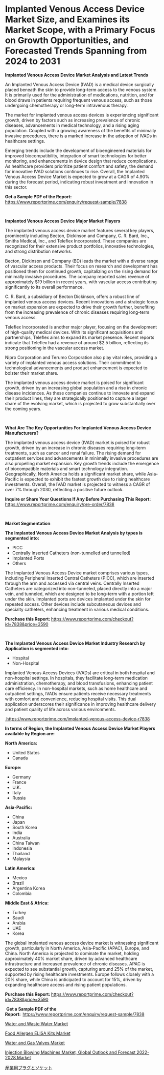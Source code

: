 <p><h1>Implanted Venous Access Device Market Size, and Examines its Market Scope, with a Primary Focus on Growth Opportunities, and Forecasted Trends Spanning from 2024 to 2031</h1></p><p><strong>Implanted Venous Access Device Market Analysis and Latest Trends</strong></p>
<p><p>An Implanted Venous Access Device (IVAD) is a medical device surgically placed beneath the skin to provide long-term access to the venous system. It is primarily used for the administration of medications, nutrition, and for blood draws in patients requiring frequent venous access, such as those undergoing chemotherapy or long-term intravenous therapy. </p><p>The market for implanted venous access devices is experiencing significant growth, driven by factors such as increasing prevalence of chronic diseases, advancements in medical technology, and a rising aging population. Coupled with a growing awareness of the benefits of minimally invasive procedures, there is a marked increase in the adoption of IVADs in healthcare settings. </p><p>Emerging trends include the development of bioengineered materials for improved biocompatibility, integration of smart technologies for better monitoring, and enhancements in device design that reduce complications. As healthcare providers prioritize patient comfort and safety, the demand for innovative IVAD solutions continues to rise. Overall, the Implanted Venous Access Device Market is expected to grow at a CAGR of 4.90% during the forecast period, indicating robust investment and innovation in this sector.</p></p>
<p><strong>Get a Sample PDF of the Report:&nbsp;</strong> <a href="https://www.reportprime.com/enquiry/request-sample/7838">https://www.reportprime.com/enquiry/request-sample/7838</a></p>
<p>&nbsp;</p>
<p><strong>Implanted Venous Access Device Major Market Players</strong></p>
<p><p>The implanted venous access device market features several key players, prominently including Becton, Dickinson and Company, C. R. Bard, Inc., Smiths Medical, Inc., and Teleflex Incorporated. These companies are recognized for their extensive product portfolios, innovative technologies, and strong distribution networks.</p><p>Becton, Dickinson and Company (BD) leads the market with a diverse range of vascular access products. Their focus on research and development has positioned them for continued growth, capitalizing on the rising demand for minimally invasive procedures. The company reported sales revenue of approximately $19 billion in recent years, with vascular access contributing significantly to its overall performance.</p><p>C. R. Bard, a subsidiary of Becton Dickinson, offers a robust line of implanted venous access devices. Recent innovations and a strategic focus on market expansion are expected to drive their growth further, benefiting from the increasing prevalence of chronic diseases requiring long-term venous access.</p><p>Teleflex Incorporated is another major player, focusing on the development of high-quality medical devices. With its significant acquisitions and partnerships, Teleflex aims to expand its market presence. Recent reports indicate that Teleflex had a revenue of around $2.5 billion, reflecting its strong positioning in the vascular access market.</p><p>Nipro Corporation and Terumo Corporation also play vital roles, providing a variety of implanted venous access solutions. Their commitment to technological advancements and product enhancement is expected to bolster their market share.</p><p>The implanted venous access device market is poised for significant growth, driven by an increasing global population and a rise in chronic disease incidences. As these companies continue to innovate and expand their product lines, they are strategically positioned to capture a larger share of the evolving market, which is projected to grow substantially over the coming years.</p></p>
<p>&nbsp;</p>
<p><strong>What Are The Key Opportunities For Implanted Venous Access Device Manufacturers?</strong></p>
<p><p>The implanted venous access device (IVAD) market is poised for robust growth, driven by an increase in chronic diseases requiring long-term treatments, such as cancer and renal failure. The rising demand for outpatient services and advancements in minimally invasive procedures are also propelling market expansion. Key growth trends include the emergence of biocompatible materials and smart technology integration. Geographically, North America holds a significant market share, while Asia-Pacific is expected to exhibit the fastest growth due to rising healthcare investments. Overall, the IVAD market is projected to witness a CAGR of over 7% through 2030, reflecting a positive future outlook.</p></p>
<p><strong>Inquire or Share Your Questions If Any Before Purchasing This Report:</strong> <a href="https://www.reportprime.com/enquiry/pre-order/7838">https://www.reportprime.com/enquiry/pre-order/7838</a></p>
<p>&nbsp;</p>
<p><strong>Market Segmentation</strong></p>
<p><strong>The Implanted Venous Access Device Market Analysis by types is segmented into:</strong></p>
<p><ul><li>PICC</li><li>Centrally Inserted Catheters (non-tunnelled and tunnelled)</li><li>Implanted Ports</li><li>Others</li></ul></p>
<p><p>The Implanted Venous Access Device market comprises various types, including Peripheral Inserted Central Catheters (PICC), which are inserted through the arm and accessed via central veins. Centrally Inserted Catheters are categorized into non-tunneled, placed directly into a major vein, and tunneled, which are designed to be long-term with a portion left under the skin. Implanted ports are devices implanted under the skin for repeated access. Other devices include subcutaneous devices and specialty catheters, enhancing treatment in various medical conditions.</p></p>
<p><strong>Purchase this Report:&nbsp;</strong><a href="https://www.reportprime.com/checkout?id=7838&price=3590">https://www.reportprime.com/checkout?id=7838&price=3590</a></p>
<p>&nbsp;</p>
<p><strong>The Implanted Venous Access Device Market Industry Research by Application is segmented into:</strong></p>
<p><ul><li>Hospital</li><li>Non-Hospital</li></ul></p>
<p><p>Implanted Venous Access Devices (IVADs) are critical in both hospital and non-hospital settings. In hospitals, they facilitate long-term medication administration, chemotherapy, and blood transfusions, enhancing patient care efficiency. In non-hospital markets, such as home healthcare and outpatient settings, IVADs ensure patients receive necessary treatments with comfort and convenience, reducing hospital visits. This dual application underscores their significance in improving healthcare delivery and patient quality of life across various environments.</p></p>
<p><a href="https://www.reportprime.com/implanted-venous-access-device-r7838">&nbsp;https://www.reportprime.com/implanted-venous-access-device-r7838</a></p>
<p><strong>In terms of Region, the Implanted Venous Access Device Market Players available by Region are:</strong></p>
<p>
    <p> <strong> North America: </strong>
        <ul>
            <li>United States</li>
            <li>Canada</li>
        </ul>
        </p> 
    <p> <strong> Europe: </strong>
        <ul>
            <li>Germany</li>
            <li>France</li>
            <li>U.K.</li>
            <li>Italy</li>
            <li>Russia</li>
        </ul>
        </p> 
    <p> <strong> Asia-Pacific: </strong>
        <ul>
            <li>China</li>
            <li>Japan</li>
            <li>South Korea</li>
            <li>India</li>
            <li>Australia</li>
            <li>China Taiwan</li>
            <li>Indonesia</li>
            <li>Thailand</li>
            <li>Malaysia</li>
        </ul>
        </p> 
    <p> <strong> Latin America: </strong>
        <ul>
            <li>Mexico</li>
            <li>Brazil</li>
            <li>Argentina Korea</li>
            <li>Colombia</li>
        </ul>
        </p> 
    <p> <strong> Middle East & Africa: </strong>
        <ul>
            <li>Turkey</li>
            <li>Saudi</li>
            <li>Arabia</li>
            <li>UAE</li>
            <li>Korea</li>
        </ul>
    </p>
    </p>
<p><p>The global implanted venous access device market is witnessing significant growth, particularly in North America, Asia-Pacific (APAC), Europe, and China. North America is projected to dominate the market, holding approximately 40% market share, driven by advanced healthcare infrastructure and increased prevalence of chronic diseases. APAC is expected to see substantial growth, capturing around 25% of the market, supported by rising healthcare investments. Europe follows closely with a 20% share, while China is anticipated to account for 15%, driven by expanding healthcare access and rising patient populations.</p></p>
<p><strong>Purchase this Report: </strong><a href="https://www.reportprime.com/checkout?id=7838&price=3590">https://www.reportprime.com/checkout?id=7838&price=3590</a></p>
<p>&nbsp;<strong>Get a Sample PDF of the Report:&nbsp;&nbsp;</strong><a href="https://www.reportprime.com/enquiry/request-sample/7838">https://www.reportprime.com/enquiry/request-sample/7838</a></p>
<p><strong></strong></p>
<p><p><a href="https://www.linkedin.com/pulse/water-waste-market-research-report-exploring-size-qrn7e?trackingId=3j3SRuqbRGWNPkTgVxootQ%3D%3D">Water and Waste Water Market</a></p><p><a href="https://issuu.com/reportprime-2/docs/food-allergen-elisa-kits-market-siz_d034af41c467d0">Food Allergen ELISA Kits Market</a></p><p><a href="https://www.linkedin.com/pulse/emerging-market-trends-regional-analysis-water-gas-vgrte?trackingId=bXZ48UkrSo2Wlp%2B0L3zKqw%3D%3D">Water and Gas Valves Market</a></p><p><a href="https://medium.com/@m.muhlisin.sin_83756/global-injection-blowing-machines-market-global-outlook-and-forecast-2022-2028-market-analysis-32891c2de636">Injection Blowing Machines Market, Global Outlook and Forecast 2022-2028 Market</a></p><p><a href="https://medium.com/@isnamukti10_96948/industrial-plugs-and-sockets-market-%E3%81%AF-%E3%82%B3%E3%82%B9%E3%83%88%E7%AE%A1%E7%90%86%E3%81%A8%E5%8A%B9%E7%8E%87%E5%90%91%E4%B8%8A%E3%82%92%E5%84%AA%E5%85%88%E3%81%97%E3%81%BE%E3%81%99-%E3%81%95%E3%82%89%E3%81%AB-%E5%A0%B1%E5%91%8A%E6%9B%B8%E3%81%AF%E5%B8%82%E5%A0%B4%E3%81%AE%E9%9C%80%E8%A6%81%E9%9D%A2%E3%81%A8%E4%BE%9B%E7%B5%A6%E9%9D%A2%E3%81%AE%E4%B8%A1%E6%96%B9%E3%82%92%E3%82%AB%E3%83%90%E3%83%BC%E3%81%97%E3%81%A6%E3%81%84%E3%81%BE%E3%81%99-industrial-61a6bf2cbef0">産業用プラグとソケット</a></p></p>